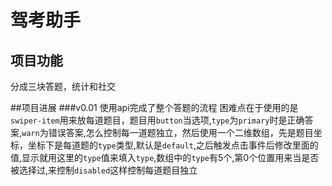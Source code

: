 # 驾考助手
## 项目功能
分成三块答题，统计和社交

##项目进展
###v0.01
使用api完成了整个答题的流程
困难点在于使用的是`swiper-item`用来放每道题目，题目用`button`当选项,`type`为`primary`时是正确答案,`warn`为错误答案,怎么控制每一道题独立，然后使用一个二维数组，先是题目坐标，坐标下是每道题的`type`类型,默认是`default`,之后触发点击事件后修改里面的值,显示就用这里的`type`值来填入`type`,数组中的`type`有5个,第0个位置用来当是否被选择过,来控制`disabled`这样控制每道题目独立